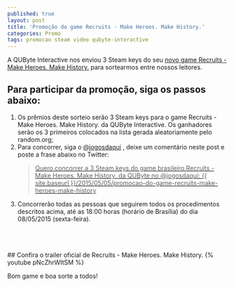 ```yaml
---
published: true
layout: post
title: 'Promoção do game Recruits - Make Heroes. Make History.'
categories: Promo
tags: promocao steam video qubyte-interactive
---
```

A QUByte Interactive nos enviou 3 Steam keys do seu <a href="{{ site.baseurl }}/2015/05/05/revelado-novo-game-da-qubyte-interactive-recruits/">novo game Recruits - Make Heroes. Make History.</a>
 para sortearmos entre nossos leitores.

## Para participar da promoção, siga os passos abaixo:
<ol>
	<li>Os prêmios deste sorteio serão 3 Steam keys para o game Recruits - Make Heroes. Make History. da QUByte Interactive. Os ganhadores serão os 3 primeiros colocados na lista gerada aleatoriamente pelo random.org;</li>
	<li>Para concorrer, siga o <a href="http://twitter.com/jogosdaqui" target="_blank">@jogosdaqui</a>
, deixe um comentário neste post e poste a frase abaixo no Twitter:
<a style="color:black" target="_new" href="https://twitter.com/home?status=Quero concorrer a 3 Steam keys do game brasileiro Recruits - Make Heroes. Make History. da QUByte no @jogosdaqui: {{ site.baseurl }}/2015/05/05/promocao-do-game-recruits-make-heroes-make-history"><blockquote>Quero concorrer a 3 Steam keys do game brasileiro Recruits - Make Heroes. Make History. da QUByte no @jogosdaqui: {{ site.baseurl }}/2015/05/05/promocao-do-game-recruits-make-heroes-make-history</blockquote></a>
</li>
	<li>Concorrerão todas as pessoas que seguirem todos os procedimentos descritos acima, até as 18:00 horas (horário de Brasília) do dia 08/05/2015 (sexta-feira).</li>
</ol>
<br><br><br>
## Confira o trailer oficial de Recruits - Make Heroes. Make History. 
{% youtube pNcZhrWItSM %}

Bom game e boa sorte a todos!